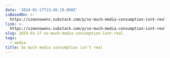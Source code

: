 ```yaml
---
date: '2024-01-17T13:48:19.000Z'
isBasedOn: >-
  https://simonowens.substack.com/p/so-much-media-consumption-isnt-real?utm_campaign=post
link: >-
  https://simonowens.substack.com/p/so-much-media-consumption-isnt-real?utm_campaign=post
slug: 2024-01-17-so-much-media-consumption-isnt-real
tags:
  - media
title: So much media consumption isn't real
---
```


